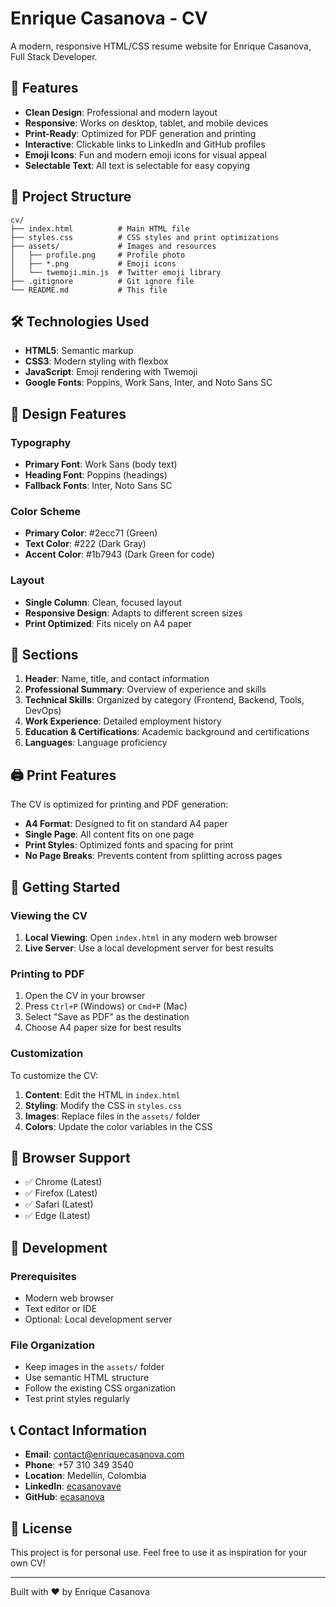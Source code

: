 # Enrique Casanova - CV

A modern, responsive HTML/CSS resume website for Enrique Casanova, Full Stack Developer.

## 🚀 Features

- **Clean Design**: Professional and modern layout
- **Responsive**: Works on desktop, tablet, and mobile devices
- **Print-Ready**: Optimized for PDF generation and printing
- **Interactive**: Clickable links to LinkedIn and GitHub profiles
- **Emoji Icons**: Fun and modern emoji icons for visual appeal
- **Selectable Text**: All text is selectable for easy copying

## 📁 Project Structure

```text
cv/
├── index.html          # Main HTML file
├── styles.css          # CSS styles and print optimizations
├── assets/             # Images and resources
│   ├── profile.png     # Profile photo
│   ├── *.png           # Emoji icons
│   └── twemoji.min.js  # Twitter emoji library
├── .gitignore          # Git ignore file
└── README.md           # This file
```

## 🛠️ Technologies Used

- **HTML5**: Semantic markup
- **CSS3**: Modern styling with flexbox
- **JavaScript**: Emoji rendering with Twemoji
- **Google Fonts**: Poppins, Work Sans, Inter, and Noto Sans SC

## 🎨 Design Features

### Typography

- **Primary Font**: Work Sans (body text)
- **Heading Font**: Poppins (headings)
- **Fallback Fonts**: Inter, Noto Sans SC

### Color Scheme

- **Primary Color**: #2ecc71 (Green)
- **Text Color**: #222 (Dark Gray)
- **Accent Color**: #1b7943 (Dark Green for code)

### Layout

- **Single Column**: Clean, focused layout
- **Responsive Design**: Adapts to different screen sizes
- **Print Optimized**: Fits nicely on A4 paper

## 📄 Sections

1. **Header**: Name, title, and contact information
2. **Professional Summary**: Overview of experience and skills
3. **Technical Skills**: Organized by category (Frontend, Backend, Tools, DevOps)
4. **Work Experience**: Detailed employment history
5. **Education & Certifications**: Academic background and certifications
6. **Languages**: Language proficiency

## 🖨️ Print Features

The CV is optimized for printing and PDF generation:

- **A4 Format**: Designed to fit on standard A4 paper
- **Single Page**: All content fits on one page
- **Print Styles**: Optimized fonts and spacing for print
- **No Page Breaks**: Prevents content from splitting across pages

## 🚀 Getting Started

### Viewing the CV

1. **Local Viewing**: Open `index.html` in any modern web browser
2. **Live Server**: Use a local development server for best results

### Printing to PDF

1. Open the CV in your browser
2. Press `Ctrl+P` (Windows) or `Cmd+P` (Mac)
3. Select "Save as PDF" as the destination
4. Choose A4 paper size for best results

### Customization

To customize the CV:

1. **Content**: Edit the HTML in `index.html`
2. **Styling**: Modify the CSS in `styles.css`
3. **Images**: Replace files in the `assets/` folder
4. **Colors**: Update the color variables in the CSS

## 📱 Browser Support

- ✅ Chrome (Latest)
- ✅ Firefox (Latest)
- ✅ Safari (Latest)
- ✅ Edge (Latest)

## 🔧 Development

### Prerequisites

- Modern web browser
- Text editor or IDE
- Optional: Local development server

### File Organization

- Keep images in the `assets/` folder
- Use semantic HTML structure
- Follow the existing CSS organization
- Test print styles regularly

## 📞 Contact Information

- **Email**: <contact@enriquecasanova.com>
- **Phone**: +57 310 349 3540
- **Location**: Medellín, Colombia
- **LinkedIn**: [ecasanovave](https://www.linkedin.com/in/ecasanovave/)
- **GitHub**: [ecasanova](https://github.com/ecasanova)

## 📄 License

This project is for personal use. Feel free to use it as inspiration for your own CV!

---

Built with ❤️ by Enrique Casanova
